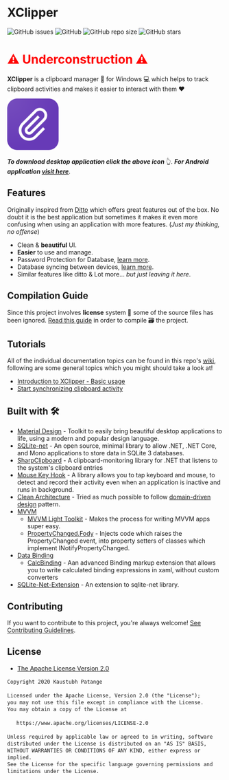 # XClipper

![GitHub issues](https://img.shields.io/github/issues/KaustubhPatange/XClipper)
![GitHub](https://img.shields.io/github/license/KaustubhPatange/XClipper)
![GitHub repo size](https://img.shields.io/github/repo-size/KaustubhPatange/XClipper)
![GitHub stars](https://img.shields.io/github/stars/KaustubhPatange/XClipper?style=social)

 <h1 style="color:red">⚠️ Underconstruction ⚠️</h1>

**XClipper** is a clipboard manager 🔗 for Windows 💻 which helps to track clipboard activities and makes it easier to interact with them ❤️

<!-- [![XClipper Website](https://img.shields.io/badge/XClipper-Site-blue.svg?style=for-the-badge&logo=windows)](https://kaustubhpatange.github.io/xclipper) -->

<a href="https://kaustubhpatange.github.io/XClipper"><img width="120px" src="XClipper.Web/images/icon.png"/></a>

**_To download desktop application click the above icon_** 👆. **_For Android application [visit here](/XClipper.Android)_**.

<!-- - Reference for [Android application](/XClipper.Android). -->

## Features

Originally inspired from [Ditto](https://ditto-cp.sourceforge.io/) which offers great features out of the box. No doubt it is the best application but sometimes it makes it even more confusing when using an application with more features. (_Just my thinking, no offense_)

- Clean & **beautiful** UI.
- **Easier** to use and manage.
- Password Protection for Database, [learn more](https://github.com/KaustubhPatange/XClipper/wiki/Password-Protect-Database).
- Database syncing between devices, [learn more](https://github.com/KaustubhPatange/XClipper/wiki/Data-Synchronization).
- Similar features like ditto & Lot more... _but just leaving it here_.

## Compilation Guide

Since this project involves **license** system 📃 some of the source files has been ignored. [Read this guide]() in order to compile 🗃 the project.

## Tutorials

All of the individual documentation topics can be found in this repo's [wiki](https://github.com/KaustubhPatange/XClipper/wiki), following are some general topics which you might should take a look at!

- [Introduction to XClipper - Basic usage](https://github.com/KaustubhPatange/XClipper/wiki/Introduction)
- [Start synchronizing clipboard activity](https://github.com/KaustubhPatange/XClipper/wiki/Data-Synchronization)

## Built with 🛠

- [Material Design](http://materialdesigninxaml.net/) - Toolkit to easily bring beautiful desktop applications to life, using a modern and popular design language.
- [SQLite-net](https://github.com/praeclarum/sqlite-net) - An open source, minimal library to allow .NET, .NET Core, and Mono applications to store data in SQLite 3 databases.
- [SharpClipboard](https://github.com/Willy-Kimura/SharpClipboard) - A clipboard-monitoring library for .NET that listens to the system's clipboard entries
- [Mouse Key Hook](https://github.com/gmamaladze/globalmousekeyhook) - A library allows you to tap keyboard and mouse, to detect and record their activity even when an application is inactive and runs in background.
- [Clean Architecture]() - Tried as much possible to follow [domain-driven design](https://en.wikipedia.org/wiki/Domain-driven_design) pattern.
- [MVVM](https://docs.microsoft.com/en-us/archive/msdn-magazine/2009/february/patterns-wpf-apps-with-the-model-view-viewmodel-design-pattern)
  - [MVVM Light Toolkit](http://www.mvvmlight.net/) - Makes the process for writing MVVM apps super easy.
  - [PropertyChanged.Fody](https://github.com/Fody/PropertyChanged) - Injects code which raises the PropertyChanged event, into property setters of classes which implement INotifyPropertyChanged.
- [Data Binding](https://docs.microsoft.com/en-us/dotnet/desktop-wpf/data/data-binding-overview)
  - [CalcBinding](https://github.com/Alex141/CalcBinding) - Aan advanced Binding markup extension that allows you to write calculated binding expressions in xaml, without custom converters
- [SQLite-Net-Extension](https://bitbucket.org/twincoders/sqlite-net-extensions) - An extension to sqlite-net library.

## Contributing

If you want to contribute to this project, you're always welcome! [See Contributing Guidelines](/CONTRIBUTING.md).

## License

- [The Apache License Version 2.0](https://www.apache.org/licenses/LICENSE-2.0.txt)

```
Copyright 2020 Kaustubh Patange

Licensed under the Apache License, Version 2.0 (the "License");
you may not use this file except in compliance with the License.
You may obtain a copy of the License at

   https://www.apache.org/licenses/LICENSE-2.0

Unless required by applicable law or agreed to in writing, software
distributed under the License is distributed on an "AS IS" BASIS,
WITHOUT WARRANTIES OR CONDITIONS OF ANY KIND, either express or implied.
See the License for the specific language governing permissions and
limitations under the License.
```
